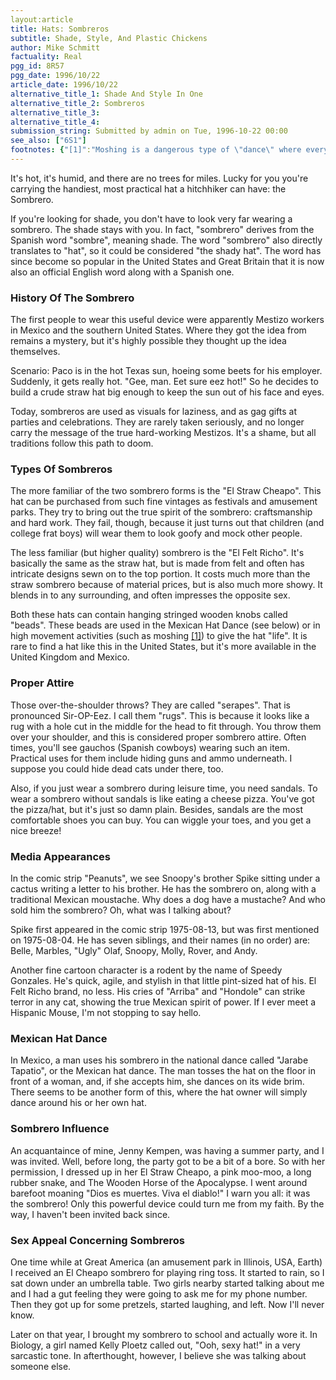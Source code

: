 ```yaml
---
layout:article
title: Hats: Sombreros
subtitle: Shade, Style, And Plastic Chickens
author: Mike Schmitt
factuality: Real
pgg_id: 8R57
pgg_date: 1996/10/22
article_date: 1996/10/22
alternative_title_1: Shade And Style In One
alternative_title_2: Sombreros
alternative_title_3: 
alternative_title_4: 
submission_string: Submitted by admin on Tue, 1996-10-22 00:00
see_also: ["6S1"]
footnotes: {"[1]":"Moshing is a dangerous type of \"dance\" where everyone gets in a big mud pit and pushes the other people around. The biggest display of this would have to be Woodstock '94, in Saugerties, New York. While extremely fun, it was banned from several concert halls due to the unfortunate death of a young girl at a Smashing Pumpkins concert."}
---
```

<div>
<p>It's hot, it's humid, and there are no trees for miles. Lucky for you you're carrying the handiest, most practical hat a hitchhiker can have: the Sombrero.</p>
<p>If you're looking for shade, you don't have to look very far wearing a sombrero. The shade stays with you. In fact, "sombrero" derives from the Spanish word "sombre", meaning shade. The word "sombrero" also directly translates to "hat", so it could be considered "the shady hat". The word has since become so popular in the United States and Great Britain that it is now also an official English word along with a Spanish one.</p>
<h3>History Of The Sombrero</h3>
<p>The first people to wear this useful device were apparently Mestizo workers in Mexico and the southern United States. Where they got the idea from remains a mystery, but it's highly possible they thought up the idea themselves.</p>
<p>Scenario: Paco is in the hot Texas sun, hoeing some beets for his employer. Suddenly, it gets really hot. "Gee, man. Eet sure eez hot!" So he decides to build a crude straw hat big enough to keep the sun out of his face and eyes.</p>
<p>Today, sombreros are used as visuals for laziness, and as gag gifts at parties and celebrations. They are rarely taken seriously, and no longer carry the message of the true hard-working Mestizos. It's a shame, but all traditions follow this path to doom.</p>
<h3>Types Of Sombreros</h3>
<p>The more familiar of the two sombrero forms is the "El Straw Cheapo". This hat can be purchased from such fine vintages as festivals and amusement parks. They try to bring out the true spirit of the sombrero: craftsmanship and hard work. They fail, though, because it just turns out that children (and college frat boys) will wear them to look goofy and mock other people.</p>
<p>The less familiar (but higher quality) sombrero is the "El Felt Richo". It's basically the same as the straw hat, but is made from felt and often has intricate designs sewn on to the top portion. It costs much more than the straw sombrero because of material prices, but is also much more showy. It blends in to any surrounding, and often impresses the opposite sex.</p>
<p>Both these hats can contain hanging stringed wooden knobs called "beads". These beads are used in the Mexican Hat Dance (see below) or in high movement activities (such as moshing <a href="#footnotes.1" class="footnote-link">[1]</a>) to give the hat "life". It is rare to find a hat like this in the United States, but it's more available in the United Kingdom and Mexico.</p>
<h3>Proper Attire</h3>
<p>Those over-the-shoulder throws? They are called "serapes". That is pronounced Sir-OP-Eez. I call them "rugs". This is because it looks like a rug with a hole cut in the middle for the head to fit through. You throw them over your shoulder, and this is considered proper sombrero attire. Often times, you'll see gauchos (Spanish cowboys) wearing such an item. Practical uses for them include hiding guns and ammo underneath. I suppose you could hide dead cats under there, too.</p>
<p>Also, if you just wear a sombrero during leisure time, you need sandals. To wear a sombrero without sandals is like eating a cheese pizza. You've got the pizza/hat, but it's just so damn plain. Besides, sandals are the most comfortable shoes you can buy. You can wiggle your toes, and you get a nice breeze!</p>
<h3>Media Appearances</h3>
<p>In the comic strip "Peanuts", we see Snoopy's brother Spike sitting under a cactus writing a letter to his brother. He has the sombrero on, along with a traditional Mexican moustache. Why does a dog have a mustache? And who sold him the sombrero? Oh, what was I talking about?</p>
<p>Spike first appeared in the comic strip 1975-08-13, but was first mentioned on 1975-08-04. He has seven siblings, and their names (in no order) are: Belle, Marbles, "Ugly" Olaf, Snoopy, Molly, Rover, and Andy.</p>
<p>Another fine cartoon character is a rodent by the name of Speedy Gonzales. He's quick, agile, and stylish in that little pint-sized hat of his. El Felt Richo brand, no less. His cries of "Arriba" and "Hondole" can strike terror in any cat, showing the true Mexican spirit of power. If I ever meet a Hispanic Mouse, I'm not stopping to say hello.</p>
<h3>Mexican Hat Dance</h3>
<p>In Mexico, a man uses his sombrero in the national dance called "Jarabe Tapatio", or the Mexican hat dance. The man tosses the hat on the floor in front of a woman, and, if she accepts him, she dances on its wide brim. There seems to be another form of this, where the hat owner will simply dance around his or her own hat.</p>
<h3>Sombrero Influence</h3>
<p>An acquantaince of mine, Jenny Kempen, was having a summer party, and I was invited. Well, before long, the party got to be a bit of a bore. So with her permission, I dressed up in her El Straw Cheapo, a pink moo-moo, a long rubber snake, and The Wooden Horse of the Apocalypse. I went around barefoot moaning "Dios es muertes. Viva el diablo!" I warn you all: it was the sombrero! Only this powerful device could turn me from my faith. By the way, I haven't been invited back since.</p>
<h3>Sex Appeal Concerning Sombreros</h3>
<p>One time while at Great America (an amusement park in Illinois, USA, Earth) I received an El Cheapo sombrero for playing ring toss. It started to rain, so I sat down under an umbrella table. Two girls nearby started talking about me and I had a gut feeling they were going to ask me for my phone number. Then they got up for some pretzels, started laughing, and left. Now I'll never know.</p>
<p>Later on that year, I brought my sombrero to school and actually wore it. In Biology, a girl named Kelly Ploetz called out, "Ooh, sexy hat!" in a very sarcastic tone. In afterthought, however, I believe she was talking about someone else.</p>
</div>
